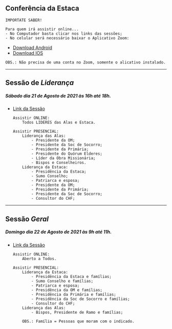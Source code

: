 <!-- # Estaca Fortaleza Brasil Leste -->
<!-- Links de Transmissões: -->

<!-- - [Ala Cidade dos Funcionários](https://mickhill-qa.github.io/estaca-fortaleza-brasil-leste/ala-cidade-dos-funcionarios/) -->



## Conferência da Estaca

```
IMPORTATE SABER!

Para quem irá assistir online...
- No Computador basta clicar nos links das sessões;
- No celular será necessário baixar o Aplicativo Zoom:
```
- [Download Android](https://play.google.com/store/apps/details?id=us.zoom.videomeetings)
- [Download IOS](https://itunes.apple.com/us/app/id546505307)

```
OBS.: Não precisa de uma conta no Zoom, somente o alicativo instalado.
```
    
---
## Sessão de ***Liderança***
##### Sábado dia 21 de Agosto de 2021 às 16h até 18h.
- [Link da Sessão](#)
    ```
    Assistir ONLINE: 
        Todos LIDERES das Alas e Estaca.
    ```

    ```
    Assistir PRESENCIAL:
        Liderança das Alas:
            - Presidente da OM;
            - Presidente da Soc de Socorro;
            - Presidente da Primária;
            - Presidente do Quórum Elderes;
            - Líder da Obra Missionária;
            - Bispos e Conselheiros.
        Liderança da Estaca:
            - Presidência da Estaca;
            - Sumo Conselho;
            - Patriarca e esposa;
            - Presidente da OM;
            - Presidente da Primária;
            - Presidente da Soc de Socorro;
            - Consultor do CHF;
    ```

---
## Sessão ***Geral***
##### Domingo dia 22 de Agosto de 2021 às 9h até 11h.
- [Link da Sessão](https://mickhill-qa.github.io/estaca-fortaleza-brasil-leste/conferencia-de-agosto-de-2021-sessao-geral-de-domingo)
    ```
    Assistir ONLINE: 
        Aberto a Todos.
    ```

    ```
    Assistir PRESENCIAL:
        Liderança da Estaca:
            - Presidência da Estaca e famílias;
            - Sumo Conselho e famílias;
            - Patriarca e esposa;
            - Presidência da OM e famílias;
            - Presidência da Primária e famílias;
            - Presidência da Soc de Socorro e famílias;
            - Consultor do CHF;
        Liderança das Alas:
            - Bispos, Presidente de Ramo e famílias;

        OBS.: Família = Pessoas que moram com o indicado.
    ```
